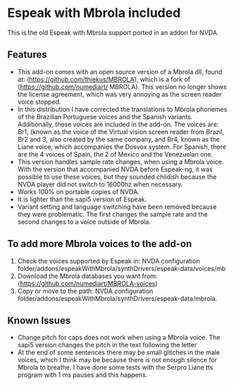 # Espeak with Mbrola included #

This is the old Espeak with Mbrola support ported in an addon for NVDA.

## Features ##
* This add-on comes with an open source version of a Mbrola dll, found at: (https://github.com/thiekus/MBROLA), which is a fork of (https://github.com/numediart/ MBROLA). This version no longer shows the license agreement, which was very annoying as the screen reader voice stopped.
* In this distribution I have corrected the translations to Mbrola phonemes of the Brazilian Portuguese voices and the Spanish variants. Additionally, these voices are included in the add-on. The voices are: Br1, (known as the voice of the Virtual vision screen reader from Brazil, Br2 and 3, also created by the same company, and Br4, known as the Liane voice, which accompanies the Dosvox system.
For Spanish, there are the 4 voices of Spain, the 2 of Mexico and the Venezuelan one.
* This version handles sample rate changes, when using a Mbrola voice. With the version that accompanied NVDA before Espeak-ng, it was possible to use these voices, but they sounded childish because the NVDA player did not switch to 16000hz when necessary.
* Works 100% on portable copies of NVDA.
* It is lighter than the sapi5 version of Espeak.
* Variant setting and language switching have been removed because they were problematic. The first changes the sample rate and the second changes to a voice outside of Mbrola.
## To add more Mbrola voices to the add-on ##
1. Check the voices supported by Espeak in: NVDA configuration folder/addons/espeakWithMbrola/synthDrivers/espeak-data/voices/mb
2. Download the Mbrola databases you want from: (https://github.com/numediart/MBROLA-voices)
3. Copy or move to the path: NVDA configuration folder/addons/espeakWithMbrola/synthDrivers/espeak-data/mbrola.
## Known Issues ##
* Change pitch  for caps does not work when using a Mbrola voice. The sapi5 version changes the pitch in the text following the letter
* At the end of some sentences there may be small glitches in the male voices, which I think may be because there is not enough silence for Mbrola to breathe. I have done some tests with the Serpro Liane tts program with 1 ms pauses and this happens.
